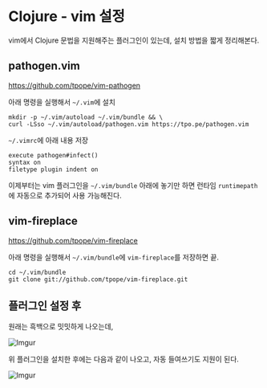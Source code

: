 # Clojure - vim 설정

vim에서 Clojure 문법을 지원해주는 플러그인이 있는데, 설치 방법을 짧게 정리해본다.

## pathogen.vim

https://github.com/tpope/vim-pathogen

아래 명령을 실행해서 `~/.vim`에 설치

```
mkdir -p ~/.vim/autoload ~/.vim/bundle && \
curl -LSso ~/.vim/autoload/pathogen.vim https://tpo.pe/pathogen.vim
```

`~/.vimrc`에 아래 내용 저장

```
execute pathogen#infect()
syntax on
filetype plugin indent on
```

이제부터는 vim 플러그인을 `~/.vim/bundle` 아래에 놓기만 하면 런타임 `runtimepath`에 자동으로 추가되어 사용 가능해진다.


## vim-fireplace

https://github.com/tpope/vim-fireplace

아래 명령을 실행해서 `~/.vim/bundle`에 `vim-fireplace`를 저장하면 끝.

```
cd ~/.vim/bundle
git clone git://github.com/tpope/vim-fireplace.git
```

## 플러그인 설정 후

원래는 흑백으로 밋밋하게 나오는데, 

![Imgur](http://i.imgur.com/JtmOPUT.png)

위 플러그인을 설치한 후에는 다음과 같이 나오고, 자동 들여쓰기도 지원이 된다.

![Imgur](http://i.imgur.com/HazmLMj.png)




